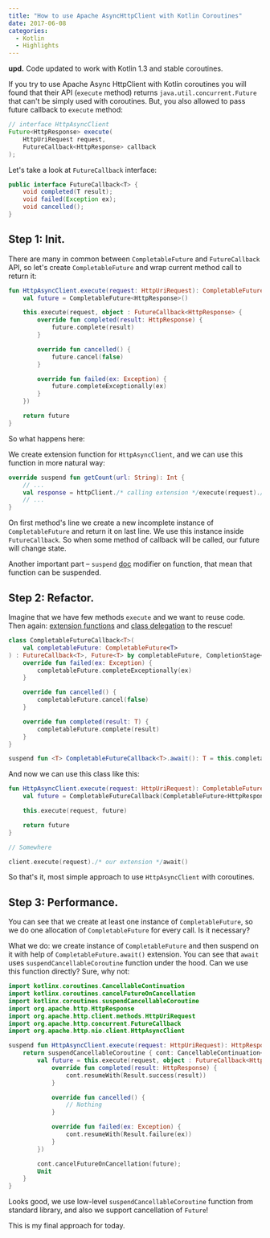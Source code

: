 ```yaml
---
title: "How to use Apache AsyncHttpClient with Kotlin Coroutines"
date: 2017-06-08
categories:
  - Kotlin
  - Highlights
---
```


**upd.** Code updated to work with Kotlin 1.3 and stable coroutines.

If you try to use Apache Async HttpClient with Kotlin coroutines you will found that their API (`execute` method) returns `java.util.concurrent.Future` that can't be simply used with coroutines. But, you also allowed to pass future callback to `execute` method:

```java
// interface HttpAsyncClient
Future<HttpResponse> execute(
    HttpUriRequest request,
    FutureCallback<HttpResponse> callback
);
```

Let's take a look at `FutureCallback` interface:

```java
public interface FutureCallback<T> {
    void completed(T result);
    void failed(Exception ex);
    void cancelled();
}
```

## Step 1: Init.

There are many in common between `CompletableFuture` and `FutureCallback` API, so let's create `CompletableFuture` and wrap current method call to return it:

```kotlin
fun HttpAsyncClient.execute(request: HttpUriRequest): CompletableFuture<HttpResponse> {
    val future = CompletableFuture<HttpResponse>()

    this.execute(request, object : FutureCallback<HttpResponse> {
        override fun completed(result: HttpResponse) {
            future.complete(result)
        }

        override fun cancelled() {
            future.cancel(false)
        }

        override fun failed(ex: Exception) {
            future.completeExceptionally(ex)
        }
    })

    return future
}
```

So what happens here:

We create extension function for `HttpAsyncClient`, and we can use this function in more natural way:

```kotlin
override suspend fun getCount(url: String): Int {
    // ...
    val response = httpClient./* calling extension */execute(request)./* kotlinx.coroutines extension */await()
    // ...
}
```

On first method's line we create a new incomplete instance of `CompletableFuture` and return it on last line. We use this instance inside `FutureCallback`. So when some method of callback will be called, our future will change state.

Another important part – `suspend` [doc](http://kotlinlang.org/docs/reference/coroutines.html) modifier on function, that mean that function can be suspended.

## Step 2: Refactor.

Imagine that we have few methods `execute` and we want to reuse code. Then again: [extension functions](http://kotlinlang.org/docs/reference/extensions.html) and [class delegation](http://kotlinlang.org/docs/reference/delegation.html) to the rescue!

```kotlin
class CompletableFutureCallback<T>(
    val completableFuture: CompletableFuture<T>
) : FutureCallback<T>, Future<T> by completableFuture, CompletionStage<T> by completableFuture {
    override fun failed(ex: Exception) {
        completableFuture.completeExceptionally(ex)
    }

    override fun cancelled() {
        completableFuture.cancel(false)
    }

    override fun completed(result: T) {
        completableFuture.complete(result)
    }
}

suspend fun <T> CompletableFutureCallback<T>.await(): T = this.completableFuture.await()
```

And now we can use this class like this:

```kotlin
fun HttpAsyncClient.execute(request: HttpUriRequest): CompletableFutureCallback<HttpResponse> {
    val future = CompletableFutureCallback(CompletableFuture<HttpResponse>())

    this.execute(request, future)

    return future
}

// Somewhere

client.execute(request)./* our extension */await()
```

So that's it, most simple approach to use `HttpAsyncClient` with coroutines.

## Step 3: Performance.

You can see that we create at least one instance of `CompletableFuture`, so we do one allocation of `CompletableFuture` for every call. Is it necessary?

What we do: we create instance of `CompletableFuture` and then suspend on it with help of `CompletableFuture.await()` extension. You can see that `await` uses `suspendCancellableCoroutine` function under the hood. Can we use this function directly? Sure, why not:

```kotlin
import kotlinx.coroutines.CancellableContinuation
import kotlinx.coroutines.cancelFutureOnCancellation
import kotlinx.coroutines.suspendCancellableCoroutine
import org.apache.http.HttpResponse
import org.apache.http.client.methods.HttpUriRequest
import org.apache.http.concurrent.FutureCallback
import org.apache.http.nio.client.HttpAsyncClient

suspend fun HttpAsyncClient.execute(request: HttpUriRequest): HttpResponse {
    return suspendCancellableCoroutine { cont: CancellableContinuation<HttpResponse> ->
        val future = this.execute(request, object : FutureCallback<HttpResponse> {
            override fun completed(result: HttpResponse) {
                cont.resumeWith(Result.success(result))
            }

            override fun cancelled() {
                // Nothing
            }

            override fun failed(ex: Exception) {
                cont.resumeWith(Result.failure(ex))
            }
        })

        cont.cancelFutureOnCancellation(future);
        Unit
    }
}
```

Looks good, we use low-level `suspendCancellableCoroutine` function from standard library, and also we support cancellation of `Future`!

This is my final approach for today.
